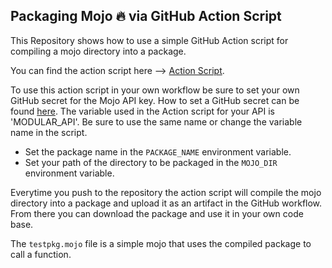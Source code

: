 
## Packaging Mojo 🔥 via GitHub Action Script


This Repository shows how to use a simple GitHub Action script for compiling a mojo directory into a package.

You can find the action script here --> [Action Script](./.github/workflows/mojopkgscript.yaml).

To use this action script in your own workflow be sure to set your own GitHub secret for the Mojo API key. How to set a GitHub secret can be found [here](https://docs.github.com/en/actions/security-guides/using-secrets-in-github-actions). The variable used in the Action script for your API is 'MODULAR_API'. Be sure to use the same name or change the variable name in the script.

* Set the package name in the `PACKAGE_NAME` environment variable.
* Set your path of the directory to be packaged in the `MOJO_DIR` environment variable.

Everytime you push to the repository the action script will compile the mojo directory into a package and upload it as an artifact in the GitHub workflow. From there you can download the package and use it in your own code base.

The `testpkg.mojo` file is a simple mojo that uses the compiled package to call a function.
